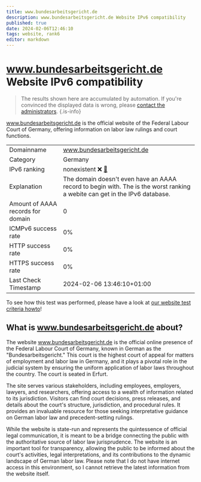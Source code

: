 ```yaml
---
title: www.bundesarbeitsgericht.de
description: www.bundesarbeitsgericht.de Website IPv6 compatibility
published: true
date: 2024-02-06T12:46:10
tags: website, rank6
editor: markdown
---
```


# www.bundesarbeitsgericht.de Website IPv6 compatibility

> The results shown here are accumulated by automation. If you're convinced the displayed data is wrong, please [contact the administrators](/howto/chat). 
{.is-info}

www.bundesarbeitsgericht.de is the official website of the Federal Labour Court of Germany, offering information on labor law rulings and court functions.


|   |   |
| - | - |
| Domainname | www.bundesarbeitsgericht.de
| Category | Germany |
| IPv6 ranking | nonexistent :x: [🔗](/howto/ranking) |
| Explanation | The domain doesn't even have an AAAA record to begin with. The is the worst ranking a webite can get in the IPv6 database. |
| Amount of AAAA records for domain | 0 |
| ICMPv6 success rate | 0%|
| HTTP success rate | 0% |
| HTTPS success rate | 0% |
| Last Check Timestamp | 2024-02-06 13:46:10+01:00 |

To see how this test was performed, please have a look at [our website test criteria howto](/howto/testcriteria/website)!


## What is www.bundesarbeitsgericht.de about?
The website www.bundesarbeitsgericht.de is the official online presence of the Federal Labour Court of Germany, known in German as the "Bundesarbeitsgericht." This court is the highest court of appeal for matters of employment and labor law in Germany, and it plays a pivotal role in the judicial system by ensuring the uniform application of labor laws throughout the country. The court is seated in Erfurt.

The site serves various stakeholders, including employees, employers, lawyers, and researchers, offering access to a wealth of information related to its jurisdiction. Visitors can find court decisions, press releases, and details about the court's structure, jurisdiction, and procedural rules. It provides an invaluable resource for those seeking interpretative guidance on German labor law and precedent-setting rulings.

While the website is state-run and represents the quintessence of official legal communication, it is meant to be a bridge connecting the public with the authoritative source of labor law jurisprudence. The website is an important tool for transparency, allowing the public to be informed about the court's activities, legal interpretations, and its contributions to the dynamic landscape of German labor law. Please note that I do not have internet access in this environment, so I cannot retrieve the latest information from the website itself.


